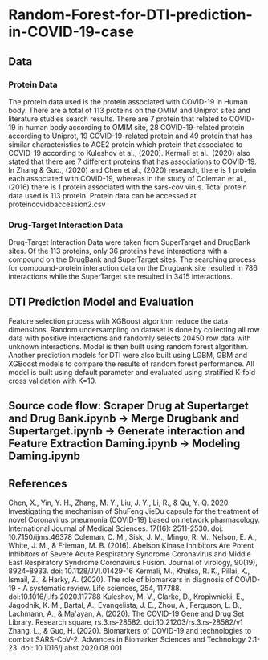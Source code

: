 # Random-Forest-for-DTI-prediction-in-COVID-19-case

## Data
### Protein Data
The protein data used is the protein associated with COVID-19 in Human body. There are a total of 113 proteins on the OMIM and Uniprot sites and literature studies search results. There are 7 protein that related to COVID-19 in human body according to OMIM site, 28 COVID-19-related protein according to Uniprot, 19 COVID-19-related protein and 49 protein that has similar characteristics to ACE2 protein which protein that associated to COVID-19 according to Kuleshov et al., (2020). Kermali et al., (2020) also stated that there are 7 different proteins that has associations to COVID-19. In Zhang & Guo., (2020) and Chen et al., (2020) research, there is 1 protein each associated with COVID-19, whereas in the study of Coleman et al., (2016) there is 1 protein associated with the sars-cov virus. Total protein data used is 113 protein. Protein data can be accessed at proteincovidbaccession2.csv

### Drug-Target Interaction Data
Drug-Target Interaction Data were taken from SuperTarget and DrugBank sites. Of the 113 proteins, only 36 proteins have interactions with a compound on the DrugBank and SuperTarget sites. The searching process for compound-protein interaction data on the Drugbank site resulted in 786 interactions while the SuperTarget site resulted in 3415 interactions.

## DTI Prediction Model and Evaluation
Feature selection process with XGBoost algorithm reduce the data dimensions. Random undersampling on dataset is done by collecting all row data with positive interactions and randomly selects 20450 row data with unknown interactions. Model is then built using random forest algorithm. Another prediction models for DTI were also built using LGBM, GBM and XGBoost models to compare the results of random forest performance. All model is built using default parameter and evaluated using stratified K-fold cross validation with K=10. 

## Source code flow: Scraper Drug at Supertarget and Drug Bank.ipynb -> Merge Drugbank and Supertarget.ipynb -> Generate interaction and Feature Extraction Daming.ipynb -> Modeling Daming.ipynb

## References
Chen, X., Yin, Y. H., Zhang, M. Y., Liu, J. Y., Li, R., & Qu, Y. Q. 2020.  Investigating the mechanism of ShuFeng JieDu capsule for the treatment of novel Coronavirus pneumonia (COVID-19) based on network pharmacology. International Journal of Medical Sciences. 17(16): 2511-2530. doi: 10.7150/ijms.46378
Coleman, C. M., Sisk, J. M., Mingo, R. M., Nelson, E. A., White, J. M., & Frieman, M. B. (2016). Abelson Kinase Inhibitors Are Potent Inhibitors of Severe Acute Respiratory Syndrome Coronavirus and Middle East Respiratory Syndrome Coronavirus Fusion. Journal of virology, 90(19), 8924–8933. doi: 10.1128/JVI.01429-16
Kermali, M., Khalsa, R. K., Pillai, K., Ismail, Z., & Harky, A. (2020). The role of biomarkers in diagnosis of COVID-19 - A systematic review. Life sciences, 254, 117788. doi:10.1016/j.lfs.2020.117788
Kuleshov, M. V., Clarke, D., Kropiwnicki, E., Jagodnik, K. M., Bartal, A., Evangelista, J. E., Zhou, A., Ferguson, L. B., Lachmann, A., & Ma'ayan, A. (2020). The COVID-19 Gene and Drug Set Library. Research square, rs.3.rs-28582. doi:10.21203/rs.3.rs-28582/v1
Zhang, L., & Guo, H. (2020). Biomarkers of COVID-19 and technologies to combat SARS-CoV-2.   Advances in Biomarker Sciences and Technology 2:1-23. doi: 10.1016/j.abst.2020.08.001

